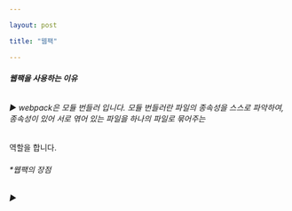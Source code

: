 ```yaml
---

layout: post

title: "웹팩"

---
```


###### **웹팩을 사용하는 이유**
###### ▶ webpack은 모듈 번들러 입니다. 모듈 번들러란 파일의 종속성을 스스로 파악하여, 종속성이 있어 서로 엮어 있는 파일을 하나의 파일로 묶어주는
역할을 합니다. 
###### *웹팩의 장점
###### ▶ 
